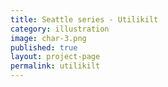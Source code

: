 ```yaml
---
title: Seattle series - Utilikilt
category: illustration
image: char-3.png
published: true
layout: project-page
permalink: utilikilt
---
```

